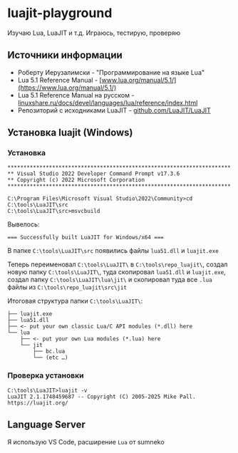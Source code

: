 # luajit-playground

Изучаю Lua, LuaJIT и т.д. Играюсь, тестирую, проверяю

## Источники информации
- Роберту Иерузалимски - "Программирование на языке Lua"
- Lua 5.1 Reference Manual - [www.lua.org/manual/5.1/](https://www.lua.org/manual/5.1/)
- Lua 5.1 Reference Manual на русском - [linuxshare.ru/docs/devel/languages/lua/reference/index.html](https://linuxshare.ru/docs/devel/languages/lua/reference/index.html)
- Репозиторий с исходниками LuaJIT - [github.com/LuaJIT/LuaJIT](https://github.com/LuaJIT/LuaJIT)

## Установка luajit (Windows)

### Установка

```
**********************************************************************
** Visual Studio 2022 Developer Command Prompt v17.3.6
** Copyright (c) 2022 Microsoft Corporation
**********************************************************************

C:\Program Files\Microsoft Visual Studio\2022\Community>cd C:\tools\LuaJIT\src
C:\tools\LuaJIT\src>msvcbuild
```

Вывелось:

```
=== Successfully built LuaJIT for Windows/x64 ===
```

В папке `C:\tools\LuaJIT\src` появились файлы `lua51.dll` и `luajit.exe`

Теперь переименовал `C:\tools\LuaJIT\` в `C:\tools\repo_luajit\`, создал новую папку `C:\tools\LuaJIT\`, туда скопировал `lua51.dll` и `luajit.exe`, создал папку `C:\tools\LuaJIT\lua\jit\` и скопировал туда все `.lua` файлы из  `C:\tools\repo_luajit\src\jit`

Итоговая структура папки `C:\tools\LuaJIT\`:

```
├── luajit.exe
├── lua51.dll
├── <- put your own classic Lua/C API modules (*.dll) here
└── lua
    ├── <- put your own Lua modules (*.lua) here
    └── jit
        ├── bc.lua
        └── (etc …)
```

### Проверка установки

```
C:\tools\LuaJIT>luajit -v
LuaJIT 2.1.1748459687 -- Copyright (C) 2005-2025 Mike Pall. https://luajit.org/
```

## Language Server

Я использую VS Code, расширение `Lua` от sumneko